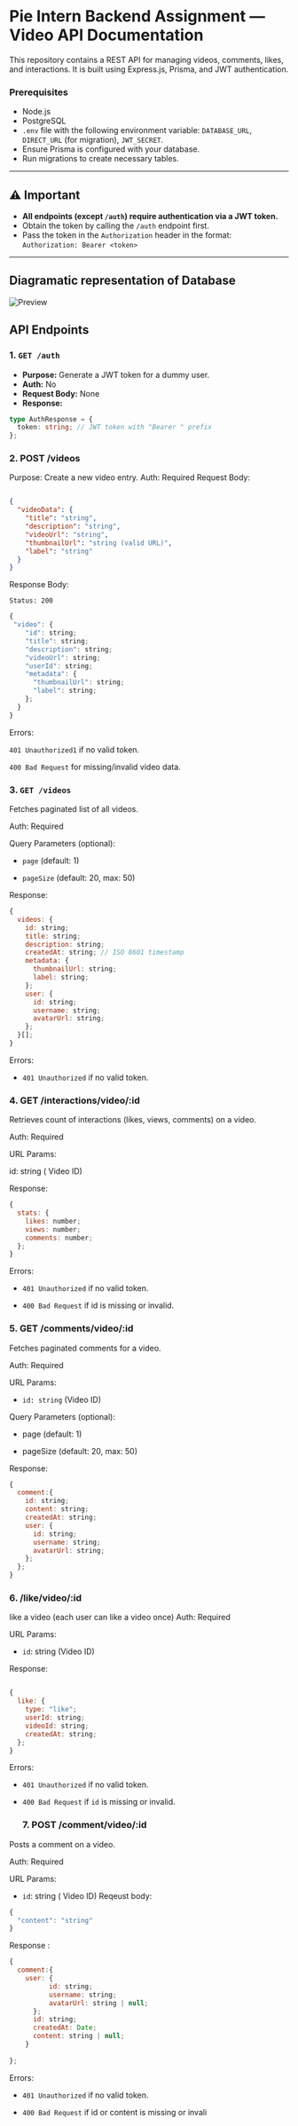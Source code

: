 # Pie Intern Backend Assignment — Video API Documentation

This repository contains a REST API for managing videos, comments, likes, and interactions. It is built using Express.js, Prisma, and JWT authentication.

### Prerequisites

- Node.js
- PostgreSQL 
- `.env` file with the following environment variable: `DATABASE_URL`, `DIRECT_URL` (for migration), `JWT_SECRET`.
- Ensure Prisma is configured with your database.
- Run migrations to create necessary tables.
  
---

## ⚠️ Important

- **All endpoints (except `/auth`) require authentication via a JWT token.**
- Obtain the token by calling the `/auth` endpoint first.
- Pass the token in the `Authorization` header in the format:  
  `Authorization: Bearer <token>`
---

## Diagramatic representation of Database
![Preview](./public/schema.png)

## API Endpoints

### 1. `GET /auth`

- **Purpose:** Generate a JWT token for a dummy user.
- **Auth:** No
- **Request Body:** None
- **Response:**

```ts
type AuthResponse = {
  token: string; // JWT token with "Bearer " prefix
};
```

### 2. POST /videos
Purpose: Create a new video entry.
Auth: Required
Request Body:
```json

{
  "videoData": {
    "title": "string",
    "description": "string",
    "videoUrl": "string",
    "thumbnailUrl": "string (valid URL)",
    "label": "string"
  }
}
```
Response Body:

`Status: 200`
```js
{
 "video": {
    "id": string;
    "title": string;
    "description": string;
    "videoUrl": string;
    "userId": string;
    "metadata": {
      "thumbnailUrl": string;
      "label": string;
    };
  }
}
```
Errors:

`401 Unauthorized1` if no valid token.

`400 Bad Request` for missing/invalid video data.



### 3. `GET /videos`
 
Fetches paginated list of all videos.

Auth: Required

Query Parameters (optional):

- `page` (default: 1)

- `pageSize` (default: 20, max: 50)

Response:
```js
{
  videos: {
    id: string;
    title: string;
    description: string;
    createdAt: string; // ISO 8601 timestamp
    metadata: {
      thumbnailUrl: string;
      label: string;
    };
    user: {
      id: string;
      username: string;
      avatarUrl: string;
    };
  }[];
}
```
Errors:

- `401 Unauthorized` if no valid token.


### 4. GET /interactions/video/:id
Retrieves count of interactions (likes, views, comments) on a video.

Auth: Required

URL Params:

id: string ( Video ID)

Response:
```js
{
  stats: {
    likes: number;
    views: number;
    comments: number;
  };
}
```

 Errors:

- `401 Unauthorized` if no valid token.

- `400 Bad Request` if id is missing or invalid.

 ### 5. GET /comments/video/:id
Fetches paginated comments for a video.

Auth: Required

URL Params:

- `id: string` (Video ID)

Query Parameters (optional):

- page (default: 1)

- pageSize (default: 20, max: 50)

Response:
```js
{
  comment:{
    id: string;
    content: string;
    createdAt: string;
    user: {
      id: string;
      username: string;
      avatarUrl: string;
    };
  };
}
  ```

### 6. /like/video/:id 
like a video (each user can like a video once)
Auth: Required

URL Params:

- `id`: string (Video ID)

Response:
```js

{
  like: {
    type: "like";
    userId: string;
    videoId: string;
    createdAt: string;
  };
}
```
Errors:

- `401 Unauthorized` if no valid token.

- `400 Bad Request` if `id` is missing or invalid.

  ### 7. POST /comment/video/:id
Posts a comment on a video.

Auth: Required

URL Params:

- `id`: string ( Video ID)
Reqeust body:
```js
{
  "content": "string"
}
```
Response :
```js
{
  comment:{
    user: {
          id: string;
          username: string;
          avatarUrl: string | null;
      };
      id: string;
      createdAt: Date;
      content: string | null;
    }
  
};
```

Errors:

- `401 Unauthorized` if no valid token.

- `400 Bad Request` if id or content is missing or invali



